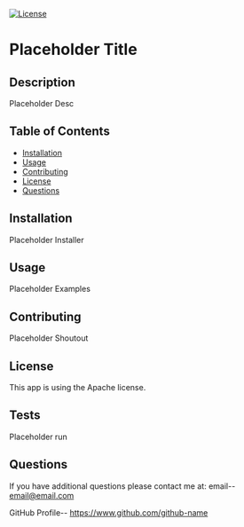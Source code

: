 [![License](https://img.shields.io/badge/License-Apache_2.0-blue.svg)](https://opensource.org/licenses/Apache-2.0)

# Placeholder Title

## Description

Placeholder Desc

## Table of Contents

- [Installation](#installation)
- [Usage](#usage)
- [Contributing](#contributing)
- [License](#license)
- [Questions](#questions)

## Installation

Placeholder Installer

## Usage

Placeholder Examples

## Contributing

Placeholder Shoutout

## License

This app is using the Apache license.

## Tests

Placeholder run

## Questions

If you have additional questions please contact me at:
email-- email@email.com

GitHub Profile-- https://www.github.com/github-name